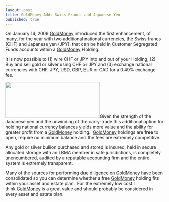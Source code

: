 ```yaml
---
layout: post
title: GoldMoney Adds Swiss Francs and Japanese Yen
published: true
---
```

<p>On January 14, 2009 <a href="http://www.runtogold.com/goldmoney">GoldMoney</a> introduced the first enhancement, of many, for the year with two additional national currencies, the Swiss francs (CHF) and Japanese yen (JPY), that can be held in Customer Segregated Funds accounts within a <a href="http://www.runtogold.com/goldmoney">GoldMoney</a> Holding.</p>
<p>It is now possible to (1) wire CHF or JPY into and out of your Holding, (2) Buy and sell gold or silver using CHF or JPY and (3) exchange national currencies with CHF, JPY, USD, GBP, EUR or CAD for a 0.49% exchange fee.</p>
<p><a href="http://www.runtogold.com/goldmoney"><img class="alignright" title="GoldMoney banner" src="{{ site.baseurl }}/images/gmy19.gif" alt="" width="300" height="115" /></a>Given the strength of the Japanese yen and the unwinding of the carry-trade this additional option for holding national currency balances yields more value and the ability for greater profit from a <a href="http://www.runtogold.com/goldmoney">GoldMoney</a> holding.  <a href="http://www.runtogold.com/goldmoney">GoldMoney</a> holdings are <strong>free</strong> to open, require no minimum balance and the fees are extremely competitive.</p>
<p>Any gold or silver bullion purchased and stored is insured, held in secure allocated storage with an LBMA member in safe jurisdictions, is completely unencumbered, audited by a reputable accounting firm and the entire system is extremely transparent.</p>
<p>Many of the sources for performing <a href="http://www.runtogold.com/goldmoney">due diligence on GoldMoney</a> have been consolidated so you can determine whether a free <a href="http://www.runtogold.com/goldmoney">GoldMoney</a> holding fits within your asset and estate plan.  For the extremely low cost I think <a href="http://www.runtogold.com/goldmoney">GoldMoney</a> is a great value and should probably be considered in every asset and estate plan.</p>
